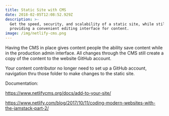 ```yaml
---
title: Static Site with CMS
date: 2018-02-05T12:08:52.929Z
description: >-
  Get the speed, security, and scalability of a static site, while still
  providing a convenient editing interface for content.
image: /img/netlify-cms.png
---
```

Having the CMS in place gives content people the ability save content while in the production admin interface. All changes through the CMS still create a copy of the content to the website GitHub account.

Your content contributor no longer need to set up a GitHub account, navigation thru those folder to make changes to the static site. 

Documentation: 

https://www.netlifycms.org/docs/add-to-your-site/

https://www.netlify.com/blog/2017/10/11/coding-modern-websites-with-the-jamstack-part-2/
